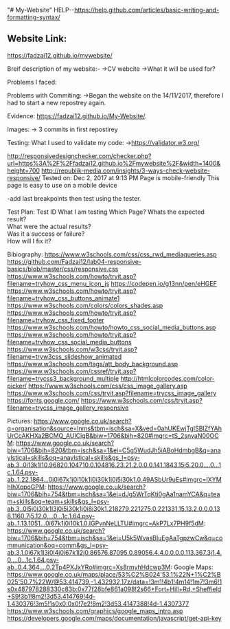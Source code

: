 "# My-Website" 
HELP--https://help.github.com/articles/basic-writing-and-formatting-syntax/

## Website Link:
https://fadzai12.github.io/mywebsite/

Breif description of my website:-
->CV webcite
->What it will be used for?


Problems I faced:

Problems with Commiting:
->Began the website on the 14/11/2017, therefore I had to start a new repostrey again. 

Evidence: https://fadzai12.github.io/My-Website/.

Images:
-> 3 commits in first repostirey 


Testing:
What I used to validate my code:
->https://validator.w3.org/

http://responsivedesignchecker.com/checker.php?url=https%3A%2F%2Ffadzai12.github.io%2Fmywebsite%2F&width=1400&height=700
http://republik-media.com/insights/3-ways-check-website-responsive/
Tested on: Dec 2, 2017 at 9:13 PM
Page is mobile-friendly
This page is easy to use on a mobile device

-add last breakpoints then test using the tester.

Test Plan:
Test ID
What I am testing
Which Page?
Whats the expected result?	
What were the actual results?	
Was it a success or failure?	
How will I fix it?


Bibiography:
https://www.w3schools.com/css/css_rwd_mediaqueries.asp
https://github.com/Fadzai12/lab04-responsive-basics/blob/master/css/responsive.css
https://www.w3schools.com/howto/tryit.asp?filename=tryhow_css_menu_icon_js
https://codepen.io/g13nn/pen/eHGEF
https://www.w3schools.com/howto/tryit.asp?filename=tryhow_css_buttons_animate1
https://www.w3schools.com/colors/colors_shades.asp
https://www.w3schools.com/howto/tryit.asp?filename=tryhow_css_fixed_footer
https://www.w3schools.com/howto/howto_css_social_media_buttons.asp
https://www.w3schools.com/howto/tryit.asp?filename=tryhow_css_social_media_buttons
https://www.w3schools.com/w3css/tryit.asp?filename=tryw3css_slideshow_animated
https://www.w3schools.com/tags/att_body_background.asp
https://www.w3schools.com/cssref/tryit.asp?filename=trycss3_background_multiple
http://htmlcolorcodes.com/color-picker/
https://www.w3schools.com/css/css_image_gallery.asp
https://www.w3schools.com/css/tryit.asp?filename=trycss_image_gallery
https://fonts.google.com/
https://www.w3schools.com/css/tryit.asp?filename=trycss_image_gallery_responsive

Pictures:
https://www.google.co.uk/search?q=organisation&source=lnms&tbm=isch&sa=X&ved=0ahUKEwjTgISBlZfYAhUrCcAKHXa2BCMQ_AUICigB&biw=1706&bih=820#imgrc=tS_2snvaN00OCM:
https://www.google.co.uk/search?biw=1706&bih=820&tbm=isch&sa=1&ei=C5g5WudJh5iABoHdmbgB&q=anaylstical+skills&oq=anaylstical+skills&gs_l=psy-ab.3..0i13k1l10.96820.104710.0.104816.23.21.2.0.0.0.141.1843.15j5.20.0....0...1c.1.64.psy-ab..1.22.1864...0j0i67k1j0i10k1j0i30k1j0i5i30k1.0.49ASbUr9uEs#imgrc=IXYMhIhXopoGPM:
https://www.google.co.uk/search?biw=1706&bih=754&tbm=isch&sa=1&ei=dJg5WrTqKti0gAa1namYCA&q=team+skills&oq=team+skills&gs_l=psy-ab.3..0l5j0i30k1l3j0i5i30k1j0i8i30k1.218279.221275.0.221331.15.13.2.0.0.0.138.1160.7j5.12.0....0...1c.1.64.psy-ab..1.13.1051...0i67k1j0i10k1.0.IGPvnNeLLTU#imgrc=AkP7Lx7PH9f5dM:
https://www.google.co.uk/search?biw=1706&bih=754&tbm=isch&sa=1&ei=U5k5WvasBIuEgAaTgpzwCw&q=communication&oq=comm&gs_l=psy-ab.3.1.0i67k1l3j0l4j0i67k1l2j0.86576.87095.0.89056.4.4.0.0.0.0.113.367.3j1.4.0....0...1c.1.64.psy-ab..0.4.364....0.2Tp4PXJxYRo#imgrc=Xs8rmyhHdcwp3M:
Google Maps:
https://www.google.co.uk/maps/place/53%C2%B024'53.1%22N+1%C2%B025'50.7%22W/@53.414739,-1.432932,17z/data=!3m1!4b1!4m14!1m7!3m6!1s0x487978288330c83b:0x77f28bfe861a098!2s66+Fort+Hill+Rd,+Sheffield+S9!3b1!8m2!3d53.414769!4d-1.430376!3m5!1s0x0:0x0!7e2!8m2!3d53.4147388!4d-1.4307377
https://www.w3schools.com/graphics/google_maps_intro.asp
https://developers.google.com/maps/documentation/javascript/get-api-key